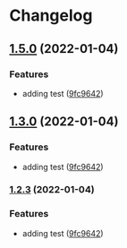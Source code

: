 # Changelog

## [1.5.0](https://github.com/rotsmi/gh-actions/compare/v1.4.0...v1.5.0) (2022-01-04)


### Features

* adding test ([9fc9642](https://github.com/rotsmi/gh-actions/commit/9fc964218082d27e49e06afc130198f4ea5360a3))

## [1.3.0](https://github.com/rotsmi/gh-actions/compare/v1.2.3...v1.3.0) (2022-01-04)


### Features

* adding test ([9fc9642](https://github.com/rotsmi/gh-actions/commit/9fc964218082d27e49e06afc130198f4ea5360a3))

### [1.2.3](https://github.com/rotsmi/gh-actions/compare/v1.1.1...v1.2.3) (2022-01-04)


### Features

* adding test ([9fc9642](https://github.com/rotsmi/gh-actions/commit/9fc964218082d27e49e06afc130198f4ea5360a3))
